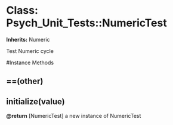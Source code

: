 # Class: Psych_Unit_Tests::NumericTest
**Inherits:** Numeric
    

Test Numeric cycle



#Instance Methods
## ==(other) [](#method-i-==)

## initialize(value) [](#method-i-initialize)

**@return** [NumericTest] a new instance of NumericTest

